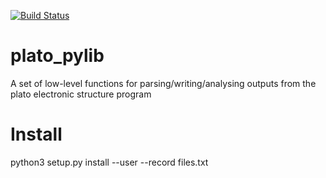 [![Build Status](https://travis-ci.com/RFogarty1/plato_pylib.svg?branch=master)](https://travis-ci.com/RFogarty1/plato_pylib)


# plato_pylib
A set of low-level functions for parsing/writing/analysing outputs from the plato electronic structure program

# Install
python3 setup.py install --user --record files.txt
